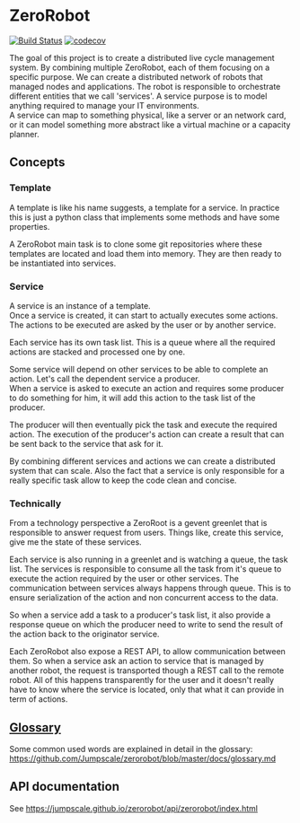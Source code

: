 # ZeroRobot
[![Build Status](https://travis-ci.org/Jumpscale/zerorobot.svg?branch=master)](https://travis-ci.org/Jumpscale/zerorobot)
[![codecov](https://codecov.io/gh/Jumpscale/zerorobot/branch/master/graph/badge.svg)](https://codecov.io/gh/Jumpscale/zerorobot)

The goal of this project is to create a distributed live cycle management system.
By combining multiple ZeroRobot, each of them focusing on a specific purpose. We can create a distributed network of robots that managed nodes and applications.
The robot is responsible to orchestrate different entities that we call 'services'. A service purpose is to model anything required to manage your IT environments.  
A service can map to something physical, like a server or an network card, or it can model something more abstract like a virtual machine or a capacity planner.

## Concepts

### Template
A template is like his name suggests, a template for a service. In practice this is just a python class that implements some methods and have some properties.

A ZeroRobot main task is to clone some git repositories where these templates are located and load them into memory. They are then ready to be instantiated into services.

### Service
A service is an instance of a template.  
Once a service is created, it can start to actually executes some actions.
The actions to be executed are asked by the user or by another service.

Each service has its own task list. This is a queue where all the required actions are stacked and processed one by one.

Some service will depend on other services to be able to complete an action. Let's call the dependent service a producer.  
When a service is asked to execute an action and requires some producer to do something for him, it will add this action to the task list of the producer.

The producer will then eventually pick the task and execute the required action. The execution of the producer's action can create a result that can be sent back to the service that ask for it.

By combining different services and actions we can create a distributed system that can scale. Also the fact that a service is only responsible for a really specific task allow to keep the code clean and concise. 

### Technically
From a technology perspective a ZeroRoot is a gevent greenlet that is responsible to answer request from users. Things like, create this service, give me the state of these services.

Each service is also running in a greenlet and is watching a queue, the task list. The services is responsible to consume all the task from it's queue to execute the action required by the user or other services. The communication between services always happens through queue. This is to ensure serialization of the action and non concurrent access to the data.

So when a service add a task to a producer's task list, it also provide a response queue on which the producer need to write to send the result of the action back to the originator service.

Each ZeroRobot also expose a REST API, to allow communication between them. So when a service ask an action to service that is managed by another robot, the request is transported though a REST call to the remote robot. All of this happens transparently for the user and it doesn't really have to know where the service is located, only that what it can provide in term of actions.

## [Glossary](docs/glossary.md)
Some common used words are explained in detail in the glossary: https://github.com/Jumpscale/zerorobot/blob/master/docs/glossary.md
## API documentation
See https://jumpscale.github.io/zerorobot/api/zerorobot/index.html